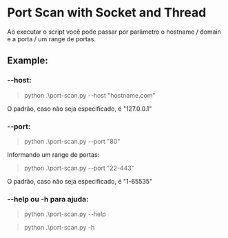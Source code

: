 # Port Scan with Socket and Thread

Ao executar o script você pode passar por parâmetro o hostname / domain e a porta / um range de portas. 

## Example:

### --host:

> python .\port-scan.py --host "hostname.com"

O padrão, caso não seja especificado, é "127.0.0.1"

### --port:

> python .\port-scan.py --port "80"

Informando um range de portas:

> python .\port-scan.py --port "22-443"

O padrão, caso não seja especificado, é "1-65535"

### --help ou -h para ajuda:

> python .\port-scan.py --help

> python .\port-scan.py -h
